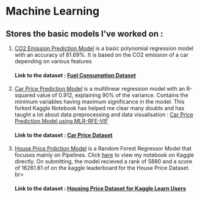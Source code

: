 # Machine Learning

<h2>Stores the basic models I've worked on :</h2>

1. <a href='https://github.com/anishmo99/Machine-Learning-On-Google-Colab/blob/master/fuelPolynomial81_69.ipynb'>CO2 Emission Prediction Model</a> is a basic polynomial regression model with an accuracy of 81.69%. It is based on the CO2 emission of a car depending on various features
<br><h4>Link to the dataset : <a href='https://github.com/anishmo99/Machine-Learning-On-Google-Colab/blob/master/FuelConsumptionCo2.csv'>Fuel Consumption Dataset</a> </h4>

2. <a href='https://github.com/anishmo99/Machine-Learning-On-Google-Colab/blob/master/carPricePredictionEdited.ipynb'>Car Price Prediction Model</a> is a multilinear regression model with an R-squared value of 0.912, explaining 90% of the variance. Contains the minimum variables having maximum significance in the model. This forked Kaggle Notebook has helped me clear many doubts and has taught a lot about data preprocessing and data visualisation :  <a href='https://www.kaggle.com/anishmookherjee/carprice-prediction-mlr-rfe-vif-edited'>Car Price Prediction Model using MLR-RFE-VIF</a>
<br><h4>Link to the dataset : <a href='https://github.com/anishmo99/Machine-Learning-On-Google-Colab/blob/master/CarPrice_Assignment.csv'>Car Price Dataset</a> </h4>

3. <a href='https://github.com/anishmo99/Machine-Learning/blob/master/housePricePrediction.ipynb'>House Price Prdiction Model</a> is a Random Forest Regressor Model that focuses mainly on Pipelines. Click <a href='https://www.kaggle.com/anishmookherjee/housepriceprediction'>here</a> to view my notebook on Kaggle directly. On submitting, the model recieved a rank of 5880 and a score of 16261.61 of on the kaggle leaderboard for the House Price Dataset.
br><h4>Link to the dataset : <a href='https://www.kaggle.com/c/home-data-for-ml-course/data?select=train.csv'>Housing Price Dataset for Kaggle Learn Users</a></h4>